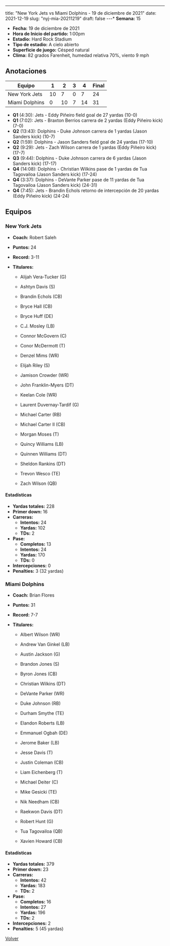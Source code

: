 ---
title: "New York Jets vs Miami Dolphins - 19 de diciembre de 2021"
date: 2021-12-19
slug: "nyj-mia-20211219"
draft: false
---* **Semana:** 15
* **Fecha:** 19 de diciembre de 2021
* **Hora de Inicio del partido:** 1:00pm
* **Estadio:** Hard Rock Stadium
* **Tipo de estadio:** A cielo abierto
* **Superficie de juego:** Césped natural
* **Clima:** 82 grados Farenheit, humedad relativa 70%, viento 9 mph




## Anotaciones
| Equipo | 1 | 2 | 3 | 4 | Final |
|--------|---|---|---|---|-------|
| New York Jets  | 10 | 7 | 0 | 7  | 24 |
| Miami Dolphins  | 0 | 10 | 7 | 14  | 31 |
* **Q1** (4:30): Jets - Eddy Piñeiro field goal de 27 yardas (10-0)
* **Q1** (7:02): Jets - Braxton Berrios carrera de 2 yardas (Eddy Piñeiro kick) (7-0)
* **Q2** (13:43): Dolphins - Duke Johnson carrera de 1 yardas (Jason Sanders kick) (10-7)
* **Q2** (1:59): Dolphins - Jason Sanders field goal de 24 yardas (17-10)
* **Q2** (9:29): Jets - Zach Wilson carrera de 1 yardas (Eddy Piñeiro kick) (17-7)
* **Q3** (9:44): Dolphins - Duke Johnson carrera de 6 yardas (Jason Sanders kick) (17-17)
* **Q4** (14:08): Dolphins - Christian Wilkins pase de 1 yardas de Tua Tagovailoa (Jason Sanders kick) (17-24)
* **Q4** (3:37): Dolphins - DeVante Parker pase de 11 yardas de Tua Tagovailoa (Jason Sanders kick) (24-31)
* **Q4** (7:45): Jets - Brandin Echols retorno de intercepción de 20 yardas (Eddy Piñeiro kick) (24-24)


## Equipos


### New York Jets
* **Coach:** Robert Saleh
* **Puntos:** 24
* **Record:** 3-11
* **Titulares:** 

  * Alijah Vera-Tucker (G) 

  * Ashtyn Davis (S) 

  * Brandin Echols (CB) 

  * Bryce Hall (CB) 

  * Bryce Huff (DE) 

  * C.J. Mosley (LB) 

  * Connor McGovern (C) 

  * Conor McDermott (T) 

  * Denzel Mims (WR) 

  * Elijah Riley (S) 

  * Jamison Crowder (WR) 

  * John Franklin-Myers (DT) 

  * Keelan Cole (WR) 

  * Laurent Duvernay-Tardif (G) 

  * Michael Carter (RB) 

  * Michael Carter II (CB) 

  * Morgan Moses (T) 

  * Quincy Williams (LB) 

  * Quinnen Williams (DT) 

  * Sheldon Rankins (DT) 

  * Trevon Wesco (TE) 

  * Zach Wilson (QB) 

#### Estadísticas
* **Yardas totales:** 228
* **Primer down:** 16
* **Carreras:**
  * **Intentos:** 24
  * **Yardas:** 102
  * **TDs:** 2
* **Pase:**
  * **Completos:** 13
  * **Intentos:** 24
  * **Yardas:** 170
  * **TDs:** 0
* **Intercepciones:** 0
* **Penalties:** 3 (32 yardas)

### Miami Dolphins
* **Coach:** Brian Flores
* **Puntos:** 31
* **Record:** 7-7
* **Titulares:** 

  * Albert Wilson (WR) 

  * Andrew Van Ginkel (LB) 

  * Austin Jackson (G) 

  * Brandon Jones (S) 

  * Byron Jones (CB) 

  * Christian Wilkins (DT) 

  * DeVante Parker (WR) 

  * Duke Johnson (RB) 

  * Durham Smythe (TE) 

  * Elandon Roberts (LB) 

  * Emmanuel Ogbah (DE) 

  * Jerome Baker (LB) 

  * Jesse Davis (T) 

  * Justin Coleman (CB) 

  * Liam Eichenberg (T) 

  * Michael Deiter (C) 

  * Mike Gesicki (TE) 

  * Nik Needham (CB) 

  * Raekwon Davis (DT) 

  * Robert Hunt (G) 

  * Tua Tagovailoa (QB) 

  * Xavien Howard (CB) 

#### Estadísticas
* **Yardas totales:** 379
* **Primer down:** 23
* **Carreras:**
  * **Intentos:** 42
  * **Yardas:** 183
  * **TDs:** 2
* **Pase:**
  * **Completos:** 16
  * **Intentos:** 27
  * **Yardas:** 196
  * **TDs:** 2
* **Intercepciones:** 2
* **Penalties:** 5 (45 yardas)


[Volver](/historia/2021)
